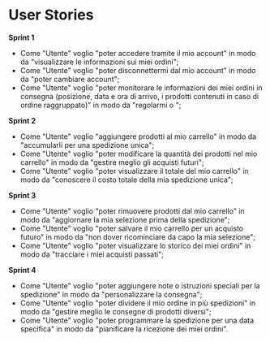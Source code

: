 # User Stories

**Sprint 1**
- Come "Utente" voglio "poter accedere tramite il mio account" in modo da "visualizzare le informazioni sui miei ordini";
- Come "Utente" voglio "poter disconnettermi dal mio account" in modo da "poter cambiare account";
- Come "Utente" voglio "poter monitorare le informazioni dei miei ordini in consegna (posizione, data e ora di arrivo, i prodotti contenuti in caso di ordine raggruppato)" in modo da "regolarmi o ";

**Sprint 2**
- Come "Utente" voglio "aggiungere prodotti al mio carrello" in modo da "accumularli per una spedizione unica";
- Come "Utente" voglio "poter modificare la quantità dei prodotti nel mio carrello" in modo da "gestire meglio gli acquisti futuri";
- Come "Utente" voglio "poter visualizzare il totale del mio carrello" in modo da "conoscere il costo totale della mia spedizione unica";

**Sprint 3**
- Come "Utente" voglio "poter rimuovere prodotti dal mio carrello" in modo da "aggiornare la mia selezione prima della spedizione";
- Come "Utente" voglio "poter salvare il mio carrello per un acquisto futuro" in modo da "non dover ricominciare da capo la mia selezione";
- Come "Utente" voglio "poter visualizzare lo storico dei miei ordini" in modo da "tracciare i miei acquisti passati";

**Sprint 4**
- Come "Utente" voglio "poter aggiungere note o istruzioni speciali per la spedizione" in modo da "personalizzare la consegna";
- Come "Utente" voglio "poter dividere il mio ordine in più spedizioni" in modo da "gestire meglio le consegne di prodotti diversi";
- Come "Utente" voglio "poter programmare la spedizione per una data specifica" in modo da "pianificare la ricezione dei miei ordini".
